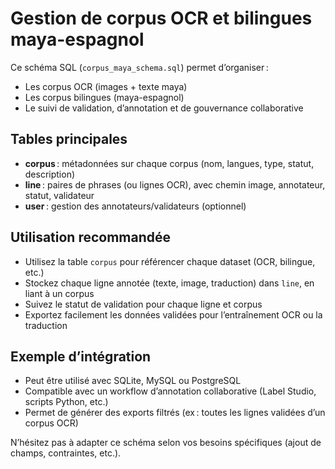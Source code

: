 # Gestion de corpus OCR et bilingues maya-espagnol

Ce schéma SQL (`corpus_maya_schema.sql`) permet d’organiser :
- Les corpus OCR (images + texte maya)
- Les corpus bilingues (maya-espagnol)
- Le suivi de validation, d’annotation et de gouvernance collaborative

## Tables principales
- **corpus** : métadonnées sur chaque corpus (nom, langues, type, statut, description)
- **line** : paires de phrases (ou lignes OCR), avec chemin image, annotateur, statut, validateur
- **user** : gestion des annotateurs/validateurs (optionnel)

## Utilisation recommandée
- Utilisez la table `corpus` pour référencer chaque dataset (OCR, bilingue, etc.)
- Stockez chaque ligne annotée (texte, image, traduction) dans `line`, en liant à un corpus
- Suivez le statut de validation pour chaque ligne et corpus
- Exportez facilement les données validées pour l’entraînement OCR ou la traduction

## Exemple d’intégration
- Peut être utilisé avec SQLite, MySQL ou PostgreSQL
- Compatible avec un workflow d’annotation collaborative (Label Studio, scripts Python, etc.)
- Permet de générer des exports filtrés (ex : toutes les lignes validées d’un corpus OCR)

N’hésitez pas à adapter ce schéma selon vos besoins spécifiques (ajout de champs, contraintes, etc.).
